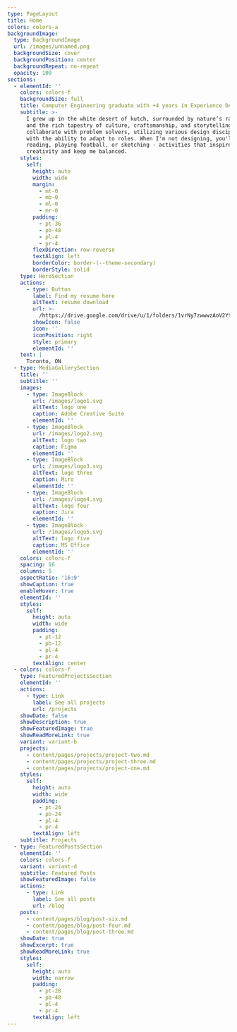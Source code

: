 ```yaml
---
type: PageLayout
title: Home
colors: colors-a
backgroundImage:
  type: BackgroundImage
  url: /images/unnamed.png
  backgroundSize: cover
  backgroundPosition: center
  backgroundRepeat: no-repeat
  opacity: 100
sections:
  - elementId: ''
    colors: colors-f
    backgroundSize: full
    title: Computer Engineering graduate with +4 years in Experience Design.
    subtitle: >-
      I grew up in the white desert of kutch, surrounded by nature’s raw beauty
      and the rich tapestry of culture, craftsmanship, and storytelling. I
      collaborate with problem solvers, utilizing various design disciplines
      with the ability to adapt to roles. When I'm not designing, you'll find me
      reading, playing football, or sketching - activities that inspire my
      creativity and keep me balanced.
    styles:
      self:
        height: auto
        width: wide
        margin:
          - mt-0
          - mb-0
          - ml-0
          - mr-0
        padding:
          - pt-36
          - pb-48
          - pl-4
          - pr-4
        flexDirection: row-reverse
        textAlign: left
        borderColor: border-(--theme-secondary)
        borderStyle: solid
    type: HeroSection
    actions:
      - type: Button
        label: Find my resume here
        altText: resume download
        url: >-
          /https://drive.google.com/drive/u/1/folders/1vrNy7zwwwzAoV2YtyUndKubhkFSxQo0X
        showIcon: false
        icon: ''
        iconPosition: right
        style: primary
        elementId: ''
    text: |
      Toronto, ON
  - type: MediaGallerySection
    title: ''
    subtitle: ''
    images:
      - type: ImageBlock
        url: /images/logo1.svg
        altText: logo one
        caption: Adobe Creative Suite
        elementId: ''
      - type: ImageBlock
        url: /images/logo2.svg
        altText: logo two
        caption: Figma
        elementId: ''
      - type: ImageBlock
        url: /images/logo3.svg
        altText: logo three
        caption: Miro
        elementId: ''
      - type: ImageBlock
        url: /images/logo4.svg
        altText: logo four
        caption: Jira
        elementId: ''
      - type: ImageBlock
        url: /images/logo5.svg
        altText: logo five
        caption: MS Office
        elementId: ''
    colors: colors-f
    spacing: 16
    columns: 5
    aspectRatio: '16:9'
    showCaption: true
    enableHover: true
    elementId: ''
    styles:
      self:
        height: auto
        width: wide
        padding:
          - pt-12
          - pb-12
          - pl-4
          - pr-4
        textAlign: center
  - colors: colors-f
    type: FeaturedProjectsSection
    elementId: ''
    actions:
      - type: Link
        label: See all projects
        url: /projects
    showDate: false
    showDescription: true
    showFeaturedImage: true
    showReadMoreLink: true
    variant: variant-b
    projects:
      - content/pages/projects/project-two.md
      - content/pages/projects/project-three.md
      - content/pages/projects/project-one.md
    styles:
      self:
        height: auto
        width: wide
        padding:
          - pt-24
          - pb-24
          - pl-4
          - pr-4
        textAlign: left
    subtitle: Projects
  - type: FeaturedPostsSection
    elementId: ''
    colors: colors-f
    variant: variant-d
    subtitle: Featured Posts
    showFeaturedImage: false
    actions:
      - type: Link
        label: See all posts
        url: /blog
    posts:
      - content/pages/blog/post-six.md
      - content/pages/blog/post-four.md
      - content/pages/blog/post-three.md
    showDate: true
    showExcerpt: true
    showReadMoreLink: true
    styles:
      self:
        height: auto
        width: narrow
        padding:
          - pt-28
          - pb-48
          - pl-4
          - pr-4
        textAlign: left
---
```

